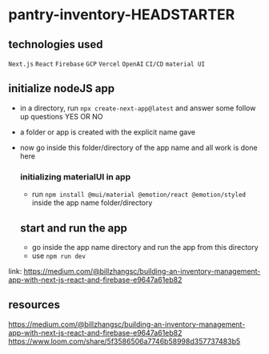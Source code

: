# pantry-inventory-HEADSTARTER

## technologies used

`Next.js` `React` `Firebase` `GCP` `Vercel` `OpenAI` `CI/CD` `material UI`

## initialize nodeJS app

- in a directory, run `npx create-next-app@latest` and answer some follow up questions YES OR NO
- a folder or app is created with the explicit name gave
- now go inside this folder/directory of the app name and all work is done here

  ### initializing materialUI in app

  - run `npm install @mui/material @emotion/react @emotion/styled` inside the app name folder/directory

  ## start and run the app

  - go inside the app name directory and run the app from this directory
  - use  `npm run dev`
 
link: https://medium.com/@billzhangsc/building-an-inventory-management-app-with-next-js-react-and-firebase-e9647a61eb82
## resources
https://medium.com/@billzhangsc/building-an-inventory-management-app-with-next-js-react-and-firebase-e9647a61eb82
https://www.loom.com/share/5f3586506a7746b58998d357737483b5

 
